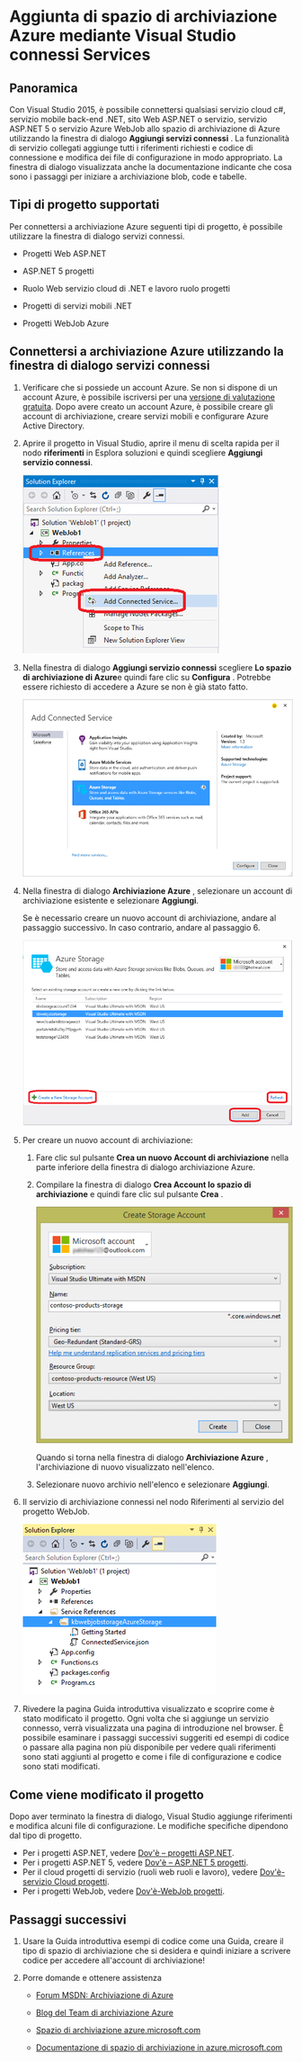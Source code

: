 <properties 
   pageTitle="Aggiungere spazio di archiviazione di Azure con servizi connessi in Visual Studio | Microsoft Azure"
   description="Aggiungere lo spazio di archiviazione di Azure all'app utilizzando la finestra di dialogo Visual Studio aggiungere servizi connessi"
   services="visual-studio-online"
   documentationCenter="na"
   authors="TomArcher"
   manager="douge"
   editor="" />
<tags 
   ms.service="storage"
   ms.devlang="na"
   ms.topic="article"
   ms.tgt_pltfrm="na"
   ms.workload="na"
   ms.date="08/15/2016"
   ms.author="tarcher" />

# <a name="adding-azure-storage-by-using-visual-studio-connected-services"></a>Aggiunta di spazio di archiviazione Azure mediante Visual Studio connessi Services

## <a name="overview"></a>Panoramica

Con Visual Studio 2015, è possibile connettersi qualsiasi servizio cloud c#, servizio mobile back-end .NET, sito Web ASP.NET o servizio, servizio ASP.NET 5 o servizio Azure WebJob allo spazio di archiviazione di Azure utilizzando la finestra di dialogo **Aggiungi servizi connessi** . La funzionalità di servizio collegati aggiunge tutti i riferimenti richiesti e codice di connessione e modifica dei file di configurazione in modo appropriato. La finestra di dialogo visualizzata anche la documentazione indicante che cosa sono i passaggi per iniziare a archiviazione blob, code e tabelle.

## <a name="supported-project-types"></a>Tipi di progetto supportati

Per connettersi a archiviazione Azure seguenti tipi di progetto, è possibile utilizzare la finestra di dialogo servizi connessi.

- Progetti Web ASP.NET

- ASP.NET 5 progetti

- Ruolo Web servizio cloud di .NET e lavoro ruolo progetti

- Progetti di servizi mobili .NET

- Progetti WebJob Azure


## <a name="connect-to-azure-storage-using-the-connected-services-dialog"></a>Connettersi a archiviazione Azure utilizzando la finestra di dialogo servizi connessi

1. Verificare che si possiede un account Azure. Se non si dispone di un account Azure, è possibile iscriversi per una [versione di valutazione gratuita](http://go.microsoft.com/fwlink/?LinkId=518146). Dopo avere creato un account Azure, è possibile creare gli account di archiviazione, creare servizi mobili e configurare Azure Active Directory.

1. Aprire il progetto in Visual Studio, aprire il menu di scelta rapida per il nodo **riferimenti** in Esplora soluzioni e quindi scegliere **Aggiungi servizio connessi**.

    ![Aggiunta di un servizio connesso](./media/vs-azure-tools-connected-services-storage/IC796702.png)

1. Nella finestra di dialogo **Aggiungi servizio connessi** scegliere **Lo spazio di archiviazione di Azure**e quindi fare clic su **Configura** . Potrebbe essere richiesto di accedere a Azure se non è già stato fatto.

    ![Finestra di dialogo servizi connessi - archiviazione Aggiungi](./media/vs-azure-tools-connected-services-storage/IC796703.png)

1. Nella finestra di dialogo **Archiviazione Azure** , selezionare un account di archiviazione esistente e selezionare **Aggiungi**.

    Se è necessario creare un nuovo account di archiviazione, andare al passaggio successivo. In caso contrario, andare al passaggio 6.

    ![Finestra di dialogo archiviazione Azure](./media/vs-azure-tools-connected-services-storage/IC796704.png)

1. Per creare un nuovo account di archiviazione: 

    1. Fare clic sul pulsante **Crea un nuovo Account di archiviazione** nella parte inferiore della finestra di dialogo archiviazione Azure.

    1. Compilare la finestra di dialogo **Crea Account lo spazio di archiviazione** e quindi fare clic sul pulsante **Crea** .
    
        ![Finestra di dialogo archiviazione Azure](./media/vs-azure-tools-connected-services-storage/create-storage-account.png)

        Quando si torna nella finestra di dialogo **Archiviazione Azure** , l'archiviazione di nuovo visualizzato nell'elenco.

    1. Selezionare nuovo archivio nell'elenco e selezionare **Aggiungi**.

1. Il servizio di archiviazione connessi nel nodo Riferimenti al servizio del progetto WebJob.

    ![Archiviazione Azure nel progetto di processi web](./media/vs-azure-tools-connected-services-storage/IC796705.png)

1. Rivedere la pagina Guida introduttiva visualizzato e scoprire come è stato modificato il progetto. Ogni volta che si aggiunge un servizio connesso, verrà visualizzata una pagina di introduzione nel browser. È possibile esaminare i passaggi successivi suggeriti ed esempi di codice o passare alla pagina non più disponibile per vedere quali riferimenti sono stati aggiunti al progetto e come i file di configurazione e codice sono stati modificati.

## <a name="how-your-project-is-modified"></a>Come viene modificato il progetto

Dopo aver terminato la finestra di dialogo, Visual Studio aggiunge riferimenti e modifica alcuni file di configurazione. Le modifiche specifiche dipendono dal tipo di progetto. 

 - Per i progetti ASP.NET, vedere [Dov'è – progetti ASP.NET](http://go.microsoft.com/fwlink/p/?LinkId=513126). 
 - Per i progetti ASP.NET 5, vedere [Dov'è – ASP.NET 5 progetti](http://go.microsoft.com/fwlink/p/?LinkId=513124). 
 - Per il cloud progetti di servizio (ruoli web ruoli e lavoro), vedere [Dov'è-servizio Cloud progetti](http://go.microsoft.com/fwlink/p/?LinkId=516965). 
 - Per i progetti WebJob, vedere [Dov'è-WebJob progetti](./storage/vs-storage-webjobs-what-happened.md).

## <a name="next-steps"></a>Passaggi successivi

1. Usare la Guida introduttiva esempi di codice come una Guida, creare il tipo di spazio di archiviazione che si desidera e quindi iniziare a scrivere codice per accedere all'account di archiviazione!

1. Porre domande e ottenere assistenza
     - [Forum MSDN: Archiviazione di Azure](https://social.msdn.microsoft.com/forums/azure/home?forum=windowsazuredata)

     - [Blog del Team di archiviazione Azure](http://blogs.msdn.com/b/windowsazurestorage/)

     - [Spazio di archiviazione azure.microsoft.com](https://azure.microsoft.com/services/storage/)

     - [Documentazione di spazio di archiviazione in azure.microsoft.com](https://azure.microsoft.com/documentation/services/storage/)

